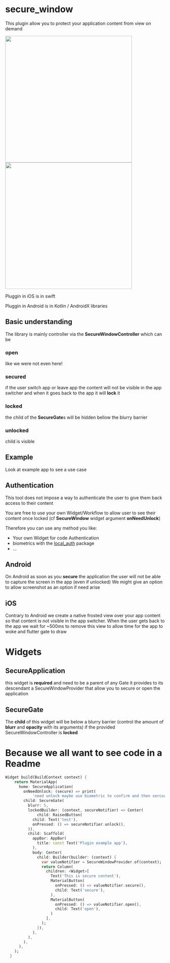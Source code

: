 # secure_window

This plugin allow you to protect your application content from view on demand

<img src="https://raw.githubusercontent.com/neckaros/secure_window/master/android_appswitcher.JPG" height="400" /> <img src="https://raw.githubusercontent.com/neckaros/secure_window/master/Gate_ios.jpg" height="400" />

Pluggin in iOS is in swift

Pluggin in Android is in Kotlin / AndroidX libraries

## Basic understanding

The library is mainly controller via the **SecureWindowController** which can be

### open
like we were not even here!

### secured
if the user switch app or leave app the content will not be visible in the app switcher
and when it goes back to the app it will **lock** it



### locked
the child of the **SecureGate**s will be hidden bellow the blurry barrier

### unlocked
child is visible

## Example

Look at example app to see a use case

## Authentication

This tool does not impose a way to authenticate the user to give them back access to their content

You are free to use your own Widget/Workflow to allow user to see their content once locked (cf **SecureWindow** widget argument **onNeedUnlock**)

Therefore you can use any method you like:
* Your own Widget for code Authentication
* biometrics with the [local_auth](https://pub.dev/packages/local_auth) package
* ...

## Android
On Android as soon as you **secure** the application the user will not be able to capture the screen in the app (even if unlocked)
We might give an option to allow screenshot as an option if need arise

## iOS
Contrary to Android we create a native frosted view over your app content so that content is not visible in the app switcher.
When the user gets back to the app we wait for ~500ms to remove this view to allow time for the app to woke and flutter gate to draw

# Widgets

## SecureApplication

this widget is **required** and need to be a parent of any Gate
it provides to its descendant a SecureWindowProvider that allow you to secure or open the application

## SecureGate

The **child** of this widget will be below a blurry barrier (control the amount of **blurr** and **opacity** with its arguments)
if the provided SecureWindowController is **locked**

# Because we all want to see code in a Readme
```dart
Widget build(BuildContext context) {
    return MaterialApp(
      home: SecureApplication(
        onNeedUnlock: (secure) => print(
            'need unlock maybe use biometric to confirm and then sercure.unlock()'),
        child: SecureGate(
          blurr: 5,
          lockedBuilder: (context, secureNotifier) => Center(
              child: RaisedButton(
            child: Text('test'),
            onPressed: () => secureNotifier.unlock(),
          )),
          child: Scaffold(
            appBar: AppBar(
              title: const Text('Plugin example app'),
            ),
            body: Center(
              child: Builder(builder: (context) {
                var valueNotifier = SecureWindowProvider.of(context);
                return Column(
                  children: <Widget>[
                    Text('This is secure content'),
                    MaterialButton(
                      onPressed: () => valueNotifier.secure(),
                      child: Text('secure'),
                    ),
                    MaterialButton(
                      onPressed: () => valueNotifier.open(),
                      child: Text('open'),
                    )
                  ],
                );
              }),
            ),
          ),
        ),
      ),
    );
  }
```